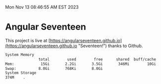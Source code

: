 Mon Nov 13 08:46:55 AM EST 2023

# Angular Seventeen


This project is live at [https://angularseventeen.github.io](https://angularseventeen.github.io "Seventeen!") thanks to Github.

```bash
System Memory
               total        used        free      shared  buff/cache   available
Mem:            15Gi       2.2Gi       3.5Gi       346Mi        10Gi        13Gi
Swap:          8.0Gi       768Ki       8.0Gi
System Storage
374M	.
